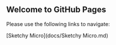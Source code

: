 ## Welcome to GitHub Pages

Please use the following links to navigate:

[Sketchy Micro](docs/Sketchy Micro.md)
